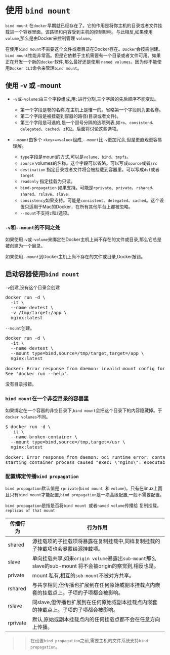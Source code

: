# 使用 ```bind mount```

```bind mount``` 在```docker```早期就已经存在了。它的作用是将你主机的目录或者文件挂载进一个容器里面。该路径和内容受到主机的控制影响。与此相反,如果使用```volume```,那么是由Docker来控制管理 ```volume```。

在使用```bind mount```不需要这个文件或者目录在Docker存在。```Docker```会按需创建。```bind mount```性能非常高。但是它依赖于主机需要有一个目录或者文件可用。如果正在开发一个新的```docker```软件,那么最好还是使用 ```named volumes```。因为你不能使用```Docker CLI```命令来管理```bind mount```。

## 使用 -v 或 -mount

- ```-v```或```-volume```:由三个字段组成,用```:```进行分割,三个字段的先后顺序不能变动。
	- 第一个字段是卷的名称,在主机上是惟一的。省略第一个字段则为匿名卷。
	- 第二个字段是被挂载到容器的路径(目录或者文件)。
	- 第三个字段是可选的,是一个逗号分隔的选项列表,如```ro```、```consistend```、```delegated```、```cached```、```z```和```Z```。后面将讨论这些选项。

- ```--mount```由多个 ```<key>=<value>```组成,```--mount```比```-v```更加冗余,但是更直观更容易理解。
	- ```type```字段是mount的方式,可以是```volume```、```bind```、```tmpfs```。
	- ```source``` volumes的名称。这个字段可以省略。可以写成```source```或者```src```
	- ```destination``` 指定目录或者文件将会被挂载到容器里。可以写成```dst```或者```target```
	- ```readonly``` 指定挂载为只读。
	- ```bind-propagation``` 如果支持。可能是```rprivate```、```private```、```rshared```、```shared```、```rslave```、```slave```。
	- ```consistency```如果支持。可能是```consistent```、```delegated```、```cached```。这个设置只适用于Mac的Docker，在所有其他平台上都被忽略。
	- ```--mount```不支持```z```和```Z```选项。

### ```-v```和```--mount```的不同之处

如果使用```-v```或```-volume```来绑定在Docker主机上尚不存在的文件或目录,那么它总是被创建为一个目录。

如果使用```--mount```到Docker主机上尚不存在的文件或目录,Docker报错。

## 	启动容器使用```bind mount```

```-v```创建,没有这个目录会创建
<pre>
docker run -d \
  -it \
  --name devtest \
  -v /tmp/target:/app \
  nginx:latest
</pre>

```--mount```创建。
<pre>
docker run -d \
  -it \
  --name devtest \
  --mount type=bind,source=/tmp/target,target=/app \
  nginx:latest

docker: Error response from daemon: invalid mount config for type "bind": bind source path does not exist.
See 'docker run --help'.
</pre>
没有目录报错。

### ```bind mount```在一个非空目录的容器里

如果绑定在一个容器的非空目录下,```bind mount```会把这个目录下的内容隐藏掉。于```docker volumes```不同。

<pre>
$ docker run -d \
  -it \
  --name broken-container \
  --mount type=bind,source=/tmp,target=/usr \
  nginx:latest

docker: Error response from daemon: oci runtime error: container_linux.go:262:
starting container process caused "exec: \"nginx\": executable file not found in $PATH".
</pre>


### 配置绑定传播```bind propagation```

```bind propagation```默认值是 ```rprivate```(```bind mount ```和 ```volume```)。只有在linux上而且只有```bind mount```才能配置,```bind propagation```是一项高级配置,一般不需要配置。

```bind propagation```是指是否将```bind mount ```或者```named volume```传播给
复制挂载。```replicas of that mount```

传播行为 | 行为作用
---|---
shared | 源挂载项的子挂载项将暴露在复制挂载中,同样复制挂载的子挂载项也会暴露给源挂载项。
slave | 单向挂载共享,如果```origin volume```暴露出```sub-mount```那么slave的sub-mount 将不会被origin的察觉到,相反也是。
private | mount 私有,相互的```sub-mount```不被对方共享。
rshared | 与共享相同,但传播也扩展到在任何原始或副本挂载点内嵌套的挂载点上。子项的子项都会被影响。
rslave | 同slave,但传播也扩展到在任何原始或副本挂载点内嵌套的挂载点上。子项的子项都会被影响。
rprivate | 默认,原始或副本挂载点内的任何挂载点都不会在任意方向上传播。

>>在设置```bind propagation```之前,需要主机的文件系统支持```bind propagation```。

